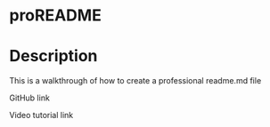 # proREADME

# Description
This is a walkthrough of how to create a professional readme.md file 

GitHub link

Video tutorial link 

